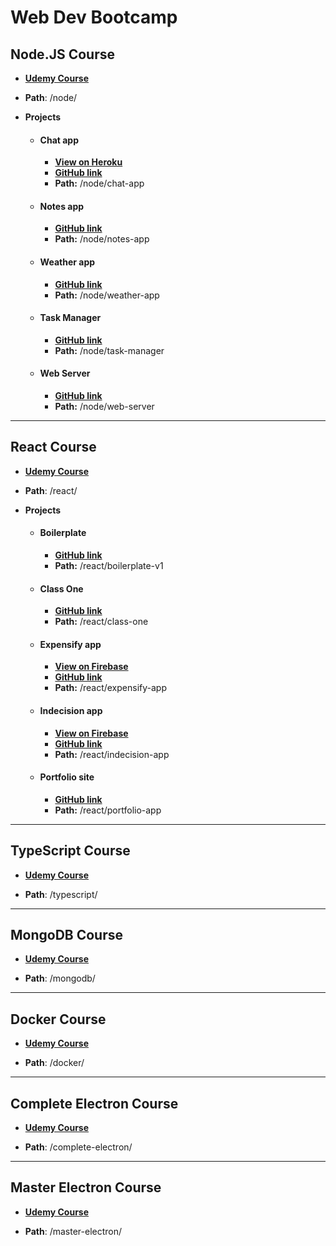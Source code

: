 # Web Dev Bootcamp


## Node.JS Course

-   **[Udemy Course](https://www.udemy.com/course/the-complete-nodejs-developer-course-2/)**

-   **Path**: /node/

-   **Projects**
    -   #### Chat app
        -   **[View on Heroku](http://chat-app-robbyb97.herokuapp.com/)**
        -   **[GitHub link](https://github.com/RobbyB97/web-dev-bootcamp/tree/master/node/chat-app)**
        -   **Path:** /node/chat-app

    -   #### Notes app
        -   **[GitHub link](https://github.com/RobbyB97/web-dev-bootcamp/tree/master/node/notes-app)**
        -   **Path:** /node/notes-app

    -   #### Weather app
        -   **[GitHub link](https://github.com/RobbyB97/web-dev-bootcamp/tree/master/node/weather-app)**
        -   **Path:** /node/weather-app

    -   #### Task Manager
        -   **[GitHub link](https://github.com/RobbyB97/web-dev-bootcamp/tree/master/node/task-manager)**
        -   **Path:** /node/task-manager

    -   #### Web Server
        -   **[GitHub link](https://github.com/RobbyB97/web-dev-bootcamp/tree/master/node/web-server)**
        -   **Path:** /node/web-server

---

## React Course

-   **[Udemy Course](https://www.udemy.com/course/react-2nd-edition/)**

-   **Path**: /react/

-   **Projects**
    -   #### Boilerplate
        -   **[GitHub link](https://github.com/RobbyB97/web-dev-bootcamp/tree/master/react/boilerplate-v1)**
        -   **Path:** /react/boilerplate-v1

    -   #### Class One
        -   **[GitHub link](https://github.com/RobbyB97/web-dev-bootcamp/tree/master/react/class-one)**
        -   **Path:** /react/class-one

    -   #### Expensify app
        -   **[View on Firebase](https://expensify-robbyb97.web.app)**
        -   **[GitHub link](https://github.com/RobbyB97/web-dev-bootcamp/tree/master/react/expensify-app)**
        -   **Path:** /react/expensify-app

    -   #### Indecision app
        -   **[View on Firebase](https://indecision-robbyb97.web.app)**
        -   **[GitHub link](https://github.com/RobbyB97/web-dev-bootcamp/tree/master/react/indecision-app)**
        -   **Path:** /react/indecision-app

    -   #### Portfolio site
        -   **[GitHub link](https://github.com/RobbyB97/web-dev-bootcamp/tree/master/react/portfolio-site)**
        -   **Path:** /react/portfolio-app

---

##  TypeScript Course

-   **[Udemy Course](https://www.udemy.com/course/understanding-typescript/)**

-   **Path**: /typescript/

---

## MongoDB Course

-   **[Udemy Course](https://www.udemy.com/course/mongodb-the-complete-developers-guide/)**

-   **Path**: /mongodb/

---

## Docker Course

-   **[Udemy Course](https://www.udemy.com/course/docker-and-kubernetes-the-complete-guide/)**

-   **Path**: /docker/

---

## Complete Electron Course

-   **[Udemy Course](https://www.udemy.com/course/electron-react-tutorial/)**

-   **Path**: /complete-electron/

---

## Master Electron Course

-   **[Udemy Course](https://www.udemy.com/course/master-electron/)**

-   **Path**: /master-electron/
